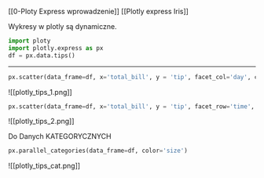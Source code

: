 [[0-Ploty Express wprowadzenie]]
[[Plotly express Iris]]

Wykresy w plotly są dynamiczne.


```py
import ploty
import plotly.express as px
df = px.data.tips()
```


---

```py
px.scatter(data_frame=df, x='total_bill', y = 'tip', facet_col='day', category_orders={'day': [ 'Thur', 'Fri', 'Sat', 'Sun']}, trendline='ols', color='smoker')
```

![[plotly_tips_1.png]]



```py
px.scatter(data_frame=df, x='total_bill', y = 'tip', facet_row='time', trendline='ols', color='smoker')
```


![[plotly_tips_2.png]]


Do Danych KATEGORYCZNYCH

```py
px.parallel_categories(data_frame=df, color='size')
```

![[plotly_tips_cat.png]]





